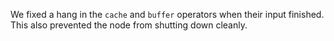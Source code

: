 We fixed a hang in the `cache` and `buffer` operators when their input finished.
This also prevented the node from shutting down cleanly.
